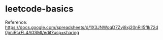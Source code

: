 # leetcode-basics 
Reference: https://docs.google.com/spreadsheets/d/1X3JNWoqD7Zvj8xj20nRlI5flk72d0jmiRcrFL4AGSMI/edit?usp=sharing
